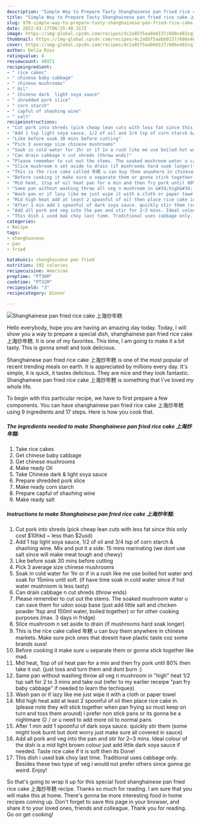 ```yaml
---
description: "Simple Way to Prepare Tasty Shanghainese pan fried rice cake 上海炒年糕"
title: "Simple Way to Prepare Tasty Shanghainese pan fried rice cake 上海炒年糕"
slug: 970-simple-way-to-prepare-tasty-shanghainese-pan-fried-rice-cake
date: 2022-03-17T06:55:40.317Z
image: https://img-global.cpcdn.com/recipes/4c2a85f5aabb0137/680x482cq70/shanghainese-pan-fried-rice-cake-上海炒年糕-recipe-main-photo.jpg
thumbnail: https://img-global.cpcdn.com/recipes/4c2a85f5aabb0137/680x482cq70/shanghainese-pan-fried-rice-cake-上海炒年糕-recipe-main-photo.jpg
cover: https://img-global.cpcdn.com/recipes/4c2a85f5aabb0137/680x482cq70/shanghainese-pan-fried-rice-cake-上海炒年糕-recipe-main-photo.jpg
author: Delia Rios
ratingvalue: 4
reviewcount: 48971
recipeingredient:
- " rice cakes"
- " chinese baby cabbage"
- " chinese mushrooms"
- " Oil"
- " Chinese dark  light soya sauce"
- " shredded pork slice"
- " corn starch"
- " capful of shaohing wine"
- " salt"
recipeinstructions:
- "Cut pork into shreds (pick cheap lean cuts with less fat since this only cost $10hkd ~ less than $2usd)"
- "Add 1 tsp light soya sauce, 1/2 of oil and 3/4 tsp of corn starch &amp; shaohing wine. Mix and put it a side. 15 mins marinating (we dont use salt since will make meat tough and chewy)"
- "Like before soak 30 mins before cutting"
- "Pick 3 average size chinese mushrooms"
- "Soak in cold water for 1hr or if in a rush like me use boiled hot water and soak for 15mins until soft. (if have time soak in cold water since if hot water mushroom is less tasty)"
- "Can drain cabbage n cut shreds (throw ends)"
- "Please remember to cut out the stems. The soaked mushroom water u can save them for udon soup base (just add little salt and chicken powder 1tsp and 150ml water, boiled together) or for other cooking purposes (max. 3 days in fridge)"
- "Slice mushroom n set aside to drain (if mushrooms hard soak longer)"
- "This is the rice cake called 年糕 u can buy them anywhere in chinese markets. Make sure pick ones that doesnt have plastic taste coz some brands suxs!"
- "Before cooking it make sure u separate them or gonna stick together like mad."
- "Mid heat, 1tsp of oil heat pan for a min and then fry pork until 80% then take it out. (just toss and turn them and dont burn :)"
- "Same pan without washing throw all veg n mushroom in &#34;high&#34; heat 1/2 tsp salt for 2 to 3 mins and take out (refer to my earlier receipe &#34;pan fry baby cabbage&#34; if needed to learn the techiques)"
- "Wash pan or if lazy like me just wipe it with a cloth or paper towel"
- "Mid high heat add at least 2 spoonful of oil then place rice cake in. (please note they will stick together when pan frying so must keep on turn and toss them around) i prefer non stick pans or its gonna be a nightmare 😖 / or u need to add more oil to normal pans"
- "After 1 min add 1 spoonful of dark soya sauce. quickly stir them (some might look burnt but dont worry just make sure all covered in sauce)"
- "Add all pork and veg into the pan and stir for 2~3 mins. Ideal colour of the dish is a mid light brown colour just add little dark soya sauce if needed. Taste rice cake if it is soft then its Done!"
- "This dish i used bak choy last time. Traditional uses cabbage only. Besides these two type of veg i would not prefer others since gonna go weird. Enjoy!"
categories:
- Recipe
tags:
- shanghainese
- pan
- fried

katakunci: shanghainese pan fried 
nutrition: 192 calories
recipecuisine: American
preptime: "PT36M"
cooktime: "PT32M"
recipeyield: "3"
recipecategory: Dinner

---
```



![Shanghainese pan fried rice cake 上海炒年糕](https://img-global.cpcdn.com/recipes/4c2a85f5aabb0137/680x482cq70/shanghainese-pan-fried-rice-cake-上海炒年糕-recipe-main-photo.jpg)

Hello everybody, hope you are having an amazing day today. Today, I will show you a way to prepare a special dish, shanghainese pan fried rice cake 上海炒年糕. It is one of my favorites. This time, I am going to make it a bit tasty. This is gonna smell and look delicious.



Shanghainese pan fried rice cake 上海炒年糕 is one of the most popular of recent trending meals on earth. It is appreciated by millions every day. It's simple, it is quick, it tastes delicious. They are nice and they look fantastic. Shanghainese pan fried rice cake 上海炒年糕 is something that I've loved my whole life.


To begin with this particular recipe, we have to first prepare a few components. You can have shanghainese pan fried rice cake 上海炒年糕 using 9 ingredients and 17 steps. Here is how you cook that.

<!--inarticleads1-->

##### The ingredients needed to make Shanghainese pan fried rice cake 上海炒年糕:

1. Take  rice cakes
1. Get  chinese baby cabbage
1. Get  chinese mushrooms
1. Make ready  Oil
1. Take  Chinese dark &amp; light soya sauce
1. Prepare  shredded pork slice
1. Make ready  corn starch
1. Prepare  capful of shaohing wine
1. Make ready  salt




<!--inarticleads2-->

##### Instructions to make Shanghainese pan fried rice cake 上海炒年糕:

1. Cut pork into shreds (pick cheap lean cuts with less fat since this only cost $10hkd ~ less than $2usd)
1. Add 1 tsp light soya sauce, 1/2 of oil and 3/4 tsp of corn starch &amp; shaohing wine. Mix and put it a side. 15 mins marinating (we dont use salt since will make meat tough and chewy)
1. Like before soak 30 mins before cutting
1. Pick 3 average size chinese mushrooms
1. Soak in cold water for 1hr or if in a rush like me use boiled hot water and soak for 15mins until soft. (if have time soak in cold water since if hot water mushroom is less tasty)
1. Can drain cabbage n cut shreds (throw ends)
1. Please remember to cut out the stems. The soaked mushroom water u can save them for udon soup base (just add little salt and chicken powder 1tsp and 150ml water, boiled together) or for other cooking purposes (max. 3 days in fridge)
1. Slice mushroom n set aside to drain (if mushrooms hard soak longer)
1. This is the rice cake called 年糕 u can buy them anywhere in chinese markets. Make sure pick ones that doesnt have plastic taste coz some brands suxs!
1. Before cooking it make sure u separate them or gonna stick together like mad.
1. Mid heat, 1tsp of oil heat pan for a min and then fry pork until 80% then take it out. (just toss and turn them and dont burn :)
1. Same pan without washing throw all veg n mushroom in &#34;high&#34; heat 1/2 tsp salt for 2 to 3 mins and take out (refer to my earlier receipe &#34;pan fry baby cabbage&#34; if needed to learn the techiques)
1. Wash pan or if lazy like me just wipe it with a cloth or paper towel
1. Mid high heat add at least 2 spoonful of oil then place rice cake in. (please note they will stick together when pan frying so must keep on turn and toss them around) i prefer non stick pans or its gonna be a nightmare 😖 / or u need to add more oil to normal pans
1. After 1 min add 1 spoonful of dark soya sauce. quickly stir them (some might look burnt but dont worry just make sure all covered in sauce)
1. Add all pork and veg into the pan and stir for 2~3 mins. Ideal colour of the dish is a mid light brown colour just add little dark soya sauce if needed. Taste rice cake if it is soft then its Done!
1. This dish i used bak choy last time. Traditional uses cabbage only. Besides these two type of veg i would not prefer others since gonna go weird. Enjoy!




So that's going to wrap it up for this special food shanghainese pan fried rice cake 上海炒年糕 recipe. Thanks so much for reading. I am sure that you will make this at home. There's gonna be more interesting food in home recipes coming up. Don't forget to save this page in your browser, and share it to your loved ones, friends and colleague. Thank you for reading. Go on get cooking!
